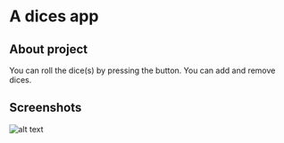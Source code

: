 # A dices app

## About project

You can roll the dice(s) by pressing the button. You can add and remove dices.
 

## Screenshots

![alt text](https://github.com/hanyska/dices/blob/master/assets/screenshots/game.gif?raw=true)